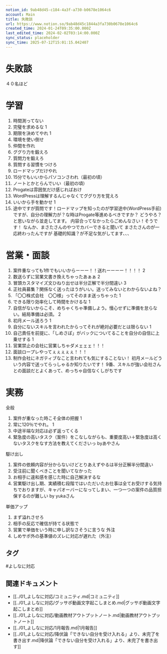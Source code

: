 ```yaml
---
notion_id: 9ab48d45-c184-4a3f-a730-b0678e1064c6
account: Main
title: 失敗談
url: https://www.notion.so/9ab48d45c1844a3fa730b0678e1064c6
created_time: 2024-01-24T09:35:00.000Z
last_edited_time: 2024-02-02T03:14:00.000Z
sync_status: placeholder
sync_time: 2025-07-12T15:01:15.042407
---
```

# 失敗談

４０名ほど
# 学習
1. 時間測ってない
1. 完璧を求めるな 1
1. 期限を決めてやれ 1
1. 環境を使い倒せ
1. 仲間を作れ
1. ググり力を鍛えろ
1. 質問力を鍛えろ 
1. 質問する習慣をつけろ 
1. ロードマップだけやれ
1. 15分でもいいからパソコンさわれ（最初の頃）
1. ノートとかとらんでいい（最初の頃）
1. Progateは雰囲気だけ感じればおけ
1. WordPressは理解するんじゃなくてググり方を覚えろ
1. いいから手を動かせ 1
1. 途中ですが質問です！ロードマップを知ったのが学習途中(WordPress手前)ですが、自分の理解力が？な時はProgate等進めるべきですか？
どうやろ？と思いながら並走してます。
内容合ってなかったらごめんなさい！そうです！
なんか、まさたさんのやつでカバーできると聞いて
まさたさんのが一応終わったんですが
基礎的知識？が不足な気がしてます、、、
# 営業・面談
1. 案件重なっても1件でもいいからーーー！！送れーーーー！！！！ 2
1. 数送らずに営業文書き換えちゃったあぁぁ 2
1. 冒頭カスタマイズ文ひねり出せは半分正解で半分間違い 3
1. 正社員募集？関係なく送ったほうがいい。送ってみないとわからないよね？
1. 「〇〇株式会社　〇〇様」ってそのまま送っちゃった 1
1. できる限り効率化して時間をかけるな 1
1. 自信がないからこそ、めちゃくちゃ準備しよう。慢心せずに準備を怠らない。結局準備は必須。 2
1. 初月メール送ろう 1
1. 自分にないスキルを言われたからってそれが絶対必要だとは限らない 1
1. 自己責任を前提に、「しめさぽ」がバックについてることを自分の自信に上乗せする 1
1. 営業禁止の会社に営業しちゃダメェェェ！！！
1. 面談ロープレやってぇぇぇぇぇ！！！
1. 制作会社にネガティブなこと言われても気にすることない！
初月メールどういう内容で送ってらっしゃるか知りたいです！
9番、スキルが強い会社さんとの面談だとよくあって、めっちゃ自信なくしがちです
# 実務
全般
  1. 案件が重なった時こそ全体の把握 1
  1. 常に120％でやれ。 1
  1. 中途半端な対応は必ず返ってくる
  1. 緊急度の高いタスク（案件）をこなしながらも、重要度高い＋緊急度は高くないタスクをなす方法を教えてくださいっ byあやさん
  
駆け出し
  1. 案件の依頼内容が分からないけどとりあえずやるは半分正解半分間違い
  1. 受注前に聞くべきことを聞いてなかった
  1. お相手に違和感を感じた時に自己解決するな
  1. 営業駆け出し期、実績積む段階ではいただいたお仕事は全てお受けする気持ちでおりますが、キャパオーバーになってしまい、一つ一つの案件の品質担保するのが難しい by yukaさん
  
  
単価アップ
  1. まず溢れさせろ
  1. 相手の反応で確信が持てる状態で
  1. 営業で単価をいう時に申し訳なさそうに言うな
外注
  1. しめサポ外の基準値のズレに対応が遅れた（外注）

## タグ

#よしなに対応 

## 関連ドキュメント

- [[../01_よしなに対応/コミュニティ.md|コミュニティ]]
- [[../01_よしなに対応/グッサポ動画文字起こしまとめ.md|グッサポ動画文字起こしまとめ]]
- [[../01_よしなに対応/動画教材アウトプットノート.md|動画教材アウトプットノート]]
- [[../01_よしなに対応/1月報告.md|1月報告]]
- [[../01_よしなに対応/降伏論「できない自分を受け入れる」より、未完了を書き出す.md|降伏論「できない自分を受け入れる」より、未完了を書き出す]]
